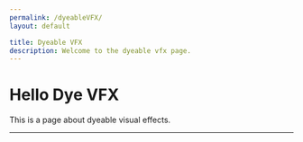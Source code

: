 ```yaml
---
permalink: /dyeableVFX/
layout: default

title: Dyeable VFX
description: Welcome to the dyeable vfx page.
---
```




# Hello Dye VFX

This is a page about dyeable visual effects.

--- 

<!--

<div class="ignore content-wrapper">
    <div class="content flex flex-column items-center">
        <video class="border-plain overflow-hidden w-full mb-5" style="border-radius: .5rem" autoplay muted controls loop>
            <source src="{{path}}JellyfishElevator.mp4" type="video/mp4">
        </video>
    </div>
</div>

-->
